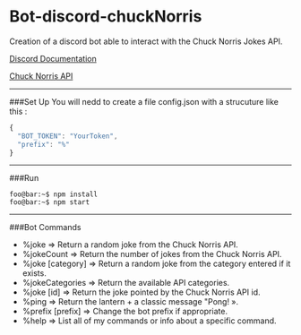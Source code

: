 # Bot-discord-chuckNorris

Creation of a discord bot able to interact with the Chuck Norris Jokes API.

[Discord Documentation](https://discord.js.org/#/docs/main/stable/general/welcome)

[Chuck Norris API](http://www.icndb.com/api/)

--------
###Set Up
You will nedd to create a file config.json with a strucuture like this :

```javascript
{
  "BOT_TOKEN": "YourToken",
  "prefix": "%"
}
```
---------
###Run 
```console
foo@bar:~$ npm install
foo@bar:~$ npm start
```
----------
###Bot Commands 
* %joke => Return a random joke from the Chuck Norris API.
* %jokeCount => Return the number of jokes from the Chuck Norris API.
* %joke [category] => Return a random joke from the category entered if it exists.
* %jokeCategories => Return the available API categories.
* %joke [id] => Return the joke pointed by the Chuck Norris API id.
* %ping => Return the lantern + a classic message "Pong! ».
* %prefix [prefix] => Change the bot prefix if appropriate.
* %help => List all of my commands or info about a specific command.
